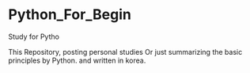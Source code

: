 # Python_For_Begin
Study for Pytho

This Repository, posting personal studies Or just summarizing the basic principles by Python.
and written in korea.
